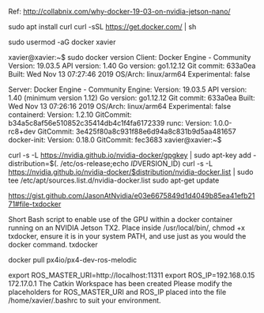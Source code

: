 Ref: http://collabnix.com/why-docker-19-03-on-nvidia-jetson-nano/


sudo apt install curl
curl -sSL https://get.docker.com/ | sh

  sudo usermod -aG docker xavier

xavier@xavier:~$ sudo docker version
Client: Docker Engine - Community
 Version:           19.03.5
 API version:       1.40
 Go version:        go1.12.12
 Git commit:        633a0ea
 Built:             Wed Nov 13 07:27:46 2019
 OS/Arch:           linux/arm64
 Experimental:      false

Server: Docker Engine - Community
 Engine:
  Version:          19.03.5
  API version:      1.40 (minimum version 1.12)
  Go version:       go1.12.12
  Git commit:       633a0ea
  Built:            Wed Nov 13 07:26:16 2019
  OS/Arch:          linux/arm64
  Experimental:     false
 containerd:
  Version:          1.2.10
  GitCommit:        b34a5c8af56e510852c35414db4c1f4fa6172339
 runc:
  Version:          1.0.0-rc8+dev
  GitCommit:        3e425f80a8c931f88e6d94a8c831b9d5aa481657
 docker-init:
  Version:          0.18.0
  GitCommit:        fec3683
xavier@xavier:~$ 


curl -s -L https://nvidia.github.io/nvidia-docker/gpgkey | sudo apt-key add -
distribution=$(. /etc/os-release;echo $ID$VERSION_ID)
curl -s -L https://nvidia.github.io/nvidia-docker/$distribution/nvidia-docker.list | sudo tee /etc/apt/sources.list.d/nvidia-docker.list
sudo apt-get update


https://gist.github.com/JasonAtNvidia/e03e6675849d1d4049b85ea41efb2171#file-txdocker

Short Bash script to enable use of the GPU within a docker container running on an NVIDIA Jetson TX2. Place inside /usr/local/bin/, chmod +x txdocker, ensure it is in your system PATH, and use just as you would the docker command.
 txdocker


docker pull px4io/px4-dev-ros-melodic


export ROS_MASTER_URI=http://localhost:11311
export ROS_IP=192.168.0.15 172.17.0.1 
The Catkin Workspace has been created
Please modify the placeholders for ROS_MASTER_URI and ROS_IP placed into the file /home/xavier/.bashrc
to suit your environment.

